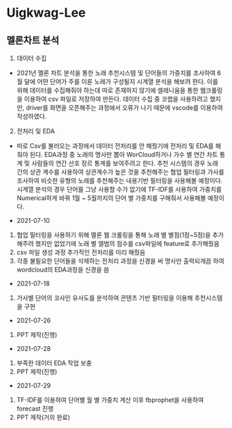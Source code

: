 # Uigkwag-Lee

## 멜론차트 분석

1. 데이터 수집
 - 2021년 멜론 차트 분석을 통한 노래 추천시스템 및 단어들의 가중치를 조사하여 6월 달에 어떤 단어가 주를 이룬 노래가 구성될지 시계열 분석을 해보려 한다. 이를 위해 데이터를 수집해줘야 하는데 따로 존재하지 않기에 셀레니움을 통한 웹크롤링을 이용하여 csv 파일로 저장하여 만든다. 데이터 수집 중 코랩을 사용하려고 했지만,  driver를 화면을 오픈해주는 과정에서 오류가 나기 때문에 vscode를 이용하여 작성하였다.




2. 전처리 및 EDA
 - 따로 Csv를 불러오는 과정에서 데이터 전처리를 안 해줬기에 전처리 및 EDA를 해줘야 된다. EDA과정 중 노래의 명사만 뽑아 WorCloud하거나 가수 별 연간 차트 통계 및 사람들의 연간 선호 장르 통계를 보여주려고 한다. 추천 시스템의 경우 노래 간의 상관 계수를 사용하여 상관계수가 높은 것을 추천해주는 협업 필터링과 가사를 조사하여 비슷한 유형의 노래를 추천해주는 내용기반 필터링을 사용해볼 예정이다. 시계열 분석의 경우 단어를 그냥 사용할 수가 없기에 TF-IDF를 사용하여 가중치를 Numerical하게 바꿔 1월 ~ 5월까지의 단어 별 가중치를 구해줘서 사용해볼 예정이다.


- 2021-07-10
 1. 협업 필터링을 사용하기 위해 멜론 웹 크롤링을 통해 노래 별 별점(1점~5점)을 추가해주려 했지만 없었기에 노래 별 앨범의 점수를 csv파일에 feature로 추가해줬음
 2. csv 파일 생성 과정 추가적인 전처리를 미리 해줬음
 3. 각종 불필요한 단어들을 삭제하는 전처리 과정을 신경을 써 명사만 출력되게끔 하여 wordcloud의 EDA과정을 신경을 씀

- 2021-07-18
 1. 가사별 단어의 코사인 유사도를 분석하여 콘텐츠 기반 필터링을 이용해 추천시스템을 구현

- 2021-07-26
 1. PPT 제작(진행)

- 2021-07-28
 1. 부족한 데이터 EDA 작업 보충
 2. PPT 제작(진행)

- 2021-07-29
 1. TF-IDF를 이용하여 단어별 월 별 가중치 계산 이후 fbprophet을 사용하여 forecast 진행
 2. PPT 제작(거의 완료)
